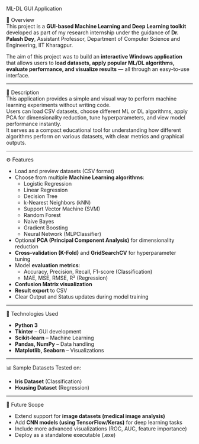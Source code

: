 ML-DL GUI Application

📘 Overview  
This project is a **GUI-based Machine Learning and Deep Learning toolkit** developed as part of my research internship under the guidance of **Dr. Palash Dey**, Assistant Professor, Department of Computer Science and Engineering, IIT Kharagpur.  

The aim of this project was to build an **interactive Windows application** that allows users to **load datasets, apply popular ML/DL algorithms, evaluate performance, and visualize results** — all through an easy-to-use interface.

---

🧩 Description  
This application provides a simple and visual way to perform machine learning experiments without writing code.  
Users can load CSV datasets, choose different ML or DL algorithms, apply PCA for dimensionality reduction, tune hyperparameters, and view model performance instantly.  
It serves as a compact educational tool for understanding how different algorithms perform on various datasets, with clear metrics and graphical outputs.

---

⚙️ Features
- Load and preview datasets (CSV format)  
- Choose from multiple **Machine Learning algorithms**:
  - Logistic Regression  
  - Linear Regression  
  - Decision Tree  
  - k-Nearest Neighbors (kNN)  
  - Support Vector Machine (SVM)  
  - Random Forest  
  - Naive Bayes  
  - Gradient Boosting  
  - Neural Network (MLPClassifier)  
- Optional **PCA (Principal Component Analysis)** for dimensionality reduction  
- **Cross-validation (K-Fold)** and **GridSearchCV** for hyperparameter tuning  
- Model **evaluation metrics**:
  - Accuracy, Precision, Recall, F1-score (Classification)  
  - MAE, MSE, RMSE, R² (Regression)  
- **Confusion Matrix visualization**  
- **Result export** to CSV  
- Clear Output and Status updates during model training  

---

🧠 Technologies Used
- **Python 3**  
- **Tkinter** – GUI development  
- **Scikit-learn** – Machine Learning  
- **Pandas, NumPy** – Data handling  
- **Matplotlib, Seaborn** – Visualizations  

---

📊 Sample Datasets
Tested on:  
- **Iris Dataset** (Classification)  
- **Housing Dataset** (Regression)

---

🚀 Future Scope
- Extend support for **image datasets (medical image analysis)**  
- Add **CNN models (using TensorFlow/Keras)** for deep learning tasks  
- Include more advanced visualizations (ROC, AUC, feature importance)  
- Deploy as a standalone executable (.exe)  

